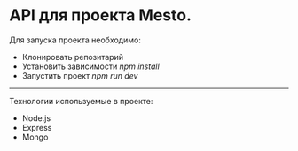 
# API для проекта Mesto.

Для запуска проекта необходимо:
- Клонировать репозитарий 
- Установить зависимости *npm install*
- Запустить проект *npm run dev*
---
Технологии используемые в проекте:
- Node.js
- Express
- Mongo

